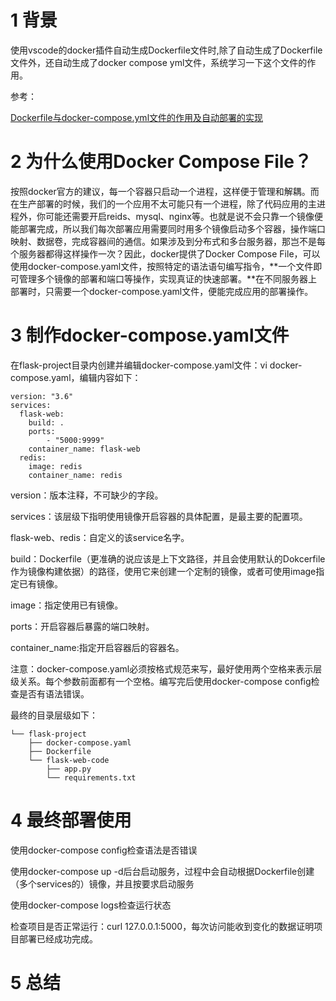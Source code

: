 # 1 背景
使用vscode的docker插件自动生成Dockerfile文件时,除了自动生成了Dockerfile文件外，还自动生成了docker compose yml文件，系统学习一下这个文件的作用。

参考：

[Dockerfile与docker-compose.yml文件的作用及自动部署的实现](https://www.jianshu.com/p/a73ca4bb7dd9)

# 2 为什么使用Docker Compose File？
按照docker官方的建议，每一个容器只启动一个进程，这样便于管理和解耦。而在生产部署的时候，我们的一个应用不太可能只有一个进程，除了代码应用的主进程外，你可能还需要开启reids、mysql、nginx等。也就是说不会只靠一个镜像便能部署完成，所以我们每次部署应用需要同时用多个镜像启动多个容器，操作端口映射、数据卷，完成容器间的通信。如果涉及到分布式和多台服务器，那岂不是每个服务器都得这样操作一次？因此，docker提供了Docker Compose File，可以使用docker-compose.yaml文件，按照特定的语法语句编写指令，**一个文件即可管理多个镜像的部署和端口等操作，实现真证的快速部署。**在不同服务器上部署时，只需要一个docker-compose.yaml文件，便能完成应用的部署操作。

# 3 制作docker-compose.yaml文件
在flask-project目录内创建并编辑docker-compose.yaml文件：vi docker-compose.yaml，编辑内容如下：
```
version: "3.6"
services:
  flask-web:
    build: .
    ports:
        - "5000:9999"
    container_name: flask-web
  redis:
    image: redis
    container_name: redis
```
version：版本注释，不可缺少的字段。

services：该层级下指明使用镜像开启容器的具体配置，是最主要的配置项。

flask-web、redis：自定义的该service名字。

build：Dockerfile（更准确的说应该是上下文路径，并且会使用默认的Dokcerfile作为镜像构建依据）的路径，使用它来创建一个定制的镜像，或者可使用image指定已有镜像。

image：指定使用已有镜像。

ports：开启容器后暴露的端口映射。

container_name:指定开启容器后的容器名。

注意：docker-compose.yaml必须按格式规范来写，最好使用两个空格来表示层级关系。每个参数前面都有一个空格。编写完后使用docker-compose config检查是否有语法错误。

最终的目录层级如下：
```
└── flask-project
    ├── docker-compose.yaml
    ├── Dockerfile
    └── flask-web-code
        ├── app.py
        └── requirements.txt
```

# 4 最终部署使用
使用docker-compose config检查语法是否错误

使用docker-compose up -d后台启动服务，过程中会自动根据Dockerfile创建（多个services的）镜像，并且按要求启动服务

使用docker-compose logs检查运行状态

检查项目是否正常运行：curl 127.0.0.1:5000，每次访问能收到变化的数据证明项目部署已经成功完成。
# 5 总结
